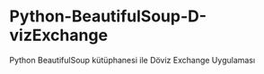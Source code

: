 # Python-BeautifulSoup-D-vizExchange
Python BeautifulSoup kütüphanesi ile Döviz Exchange  Uygulaması
